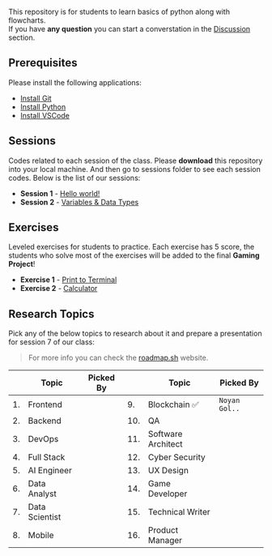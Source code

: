 This repository is for students to learn basics of python along with flowcharts.  
If you have **any question** you can start a converstation in the [Discussion](https://github.com/hayyaun/kids/discussions) section.

## Prerequisites

Please install the following applications:

- [Install Git](https://git-scm.com/downloads)
- [Install Python](https://www.python.org/downloads/release/python-3130/)
- [Install VSCode](https://code.visualstudio.com/)

## Sessions

Codes related to each session of the class.
Please **download** this repository into your local machine.
And then go to sessions folder to see each session codes.
Below is the list of our sessions:

- **Session 1** - [Hello world!](/sessions/session-1.ipynb)
- **Session 2** - [Variables & Data Types](/sessions/session-2.ipynb)

## Exercises

Leveled exercises for students to practice.
Each exercise has 5 score, the students who solve most of the exercises will be added to the final **Gaming Project**!

- **Exercise 1** - [Print to Terminal](/exercises/exercise-1.py)
- **Exercise 2** - [Calculator](/exercises/exercise-2.py)

## Research Topics

Pick any of the below topics to research about it and prepare a presentation for session 7 of our class:

> For more info you can check the [roadmap.sh](https://roadmap.sh) website.

|     | Topic          | Picked By |     | Topic              | Picked By     |
| --- | -------------- | --------- | --- | ------------------ | ------------- |
| 1.  | Frontend       |           | 9.  | Blockchain ✅      | `Noyan Gol..` |
| 2.  | Backend        |           | 10. | QA                 |               |
| 3.  | DevOps         |           | 11. | Software Architect |               |
| 4.  | Full Stack     |           | 12. | Cyber Security     |               |
| 5.  | AI Engineer    |           | 13. | UX Design          |               |
| 6.  | Data Analyst   |           | 14. | Game Developer     |               |
| 7.  | Data Scientist |           | 15. | Technical Writer   |               |
| 8.  | Mobile         |           | 16. | Product Manager    |               |

